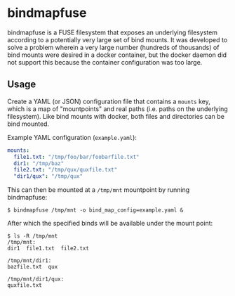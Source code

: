 bindmapfuse
===========

bindmapfuse is a FUSE filesystem that exposes an underlying filesystem according to a potentially very large set of bind mounts. It was developed to solve a problem wherein a very large number (hundreds of thousands) of bind mounts were desired in a docker container, but the docker daemon did not support this because the container configuration was too large.

Usage
-----
Create a YAML (or JSON) configuration file that contains a `mounts` key, which is a map of "mountpoints" and real paths (i.e. paths on the underlying filesystem). Like bind mounts with docker, both files and directories can be bind mounted.

Example YAML configuration (`example.yaml`):
```yaml
mounts:
  file1.txt: "/tmp/foo/bar/foobarfile.txt"
  dir1: "/tmp/baz"
  file2.txt: "/tmp/qux/quxfile.txt"
  "dir1/qux": "/tmp/qux"
```

This can then be mounted at a `/tmp/mnt` mountpoint by running bindmapfuse:
```
$ bindmapfuse /tmp/mnt -o bind_map_config=example.yaml &
```

After which the specified binds will be available under the mount point:
```
$ ls -R /tmp/mnt
/tmp/mnt:
dir1  file1.txt  file2.txt

/tmp/mnt/dir1:
bazfile.txt  qux

/tmp/mnt/dir1/qux:
quxfile.txt
```